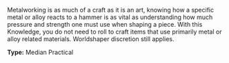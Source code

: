 Metalworking is as much of a craft as it is an art, knowing how a specific metal or alloy reacts to a hammer is as vital as understanding how much pressure and strength one must use when shaping a piece. With this Knowledge, you do not need to roll to craft items that use primarily metal or alloy related materials. Worldshaper discretion still applies.

__Type:__ Median Practical